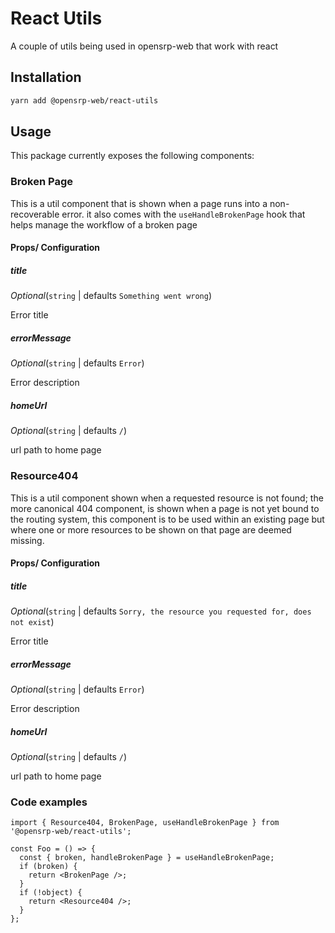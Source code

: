 # React Utils

A couple of utils being used in opensrp-web that work with react

## Installation

```sh
yarn add @opensrp-web/react-utils
```

## Usage

This package currently exposes the following components:

### Broken Page

This is a util component that is shown when a page runs into a non-recoverable error.
it also comes with the `useHandleBrokenPage` hook that helps manage the workflow of a broken page

#### Props/ Configuration

##### title

_Optional_(`string` | defaults `Something went wrong`)

Error title

##### errorMessage

_Optional_(`string` | defaults `Error`)

Error description

##### homeUrl

_Optional_(`string` | defaults `/`)

url path to home page

### Resource404

This is a util component shown when a requested resource is not found;
the more canonical 404 component, is shown when a page is not yet bound
to the routing system, this component is to be used within an existing page
but where one or more resources to be shown on that page are deemed missing.

#### Props/ Configuration

##### title

_Optional_(`string` | defaults `Sorry, the resource you requested for, does not exist`)

Error title

##### errorMessage

_Optional_(`string` | defaults `Error`)

Error description

##### homeUrl

_Optional_(`string` | defaults `/`)

url path to home page

### Code examples

```tsx
import { Resource404, BrokenPage, useHandleBrokenPage } from '@opensrp-web/react-utils';

const Foo = () => {
  const { broken, handleBrokenPage } = useHandleBrokenPage;
  if (broken) {
    return <BrokenPage />;
  }
  if (!object) {
    return <Resource404 />;
  }
};
```
